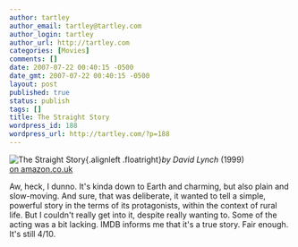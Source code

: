 ```yaml
---
author: tartley
author_email: tartley@tartley.com
author_login: tartley
author_url: http://tartley.com
categories: [Movies]
comments: []
date: 2007-07-22 00:40:15 -0500
date_gmt: 2007-07-22 00:40:15 -0500
layout: post
published: true
status: publish
tags: []
title: The Straight Story
wordpress_id: 188
wordpress_url: http://tartley.com/?p=188
---
```


![The Straight
Story](http://tartley.com/wp-content/uploads/2007/07/thestraightstory.jpg){.alignleft
.floatright}*by David Lynch* (1999)\
[on amazon.co.uk](http://imdb.com/title/tt0166896/)

Aw, heck, I dunno. It's kinda down to Earth and charming, but also plain
and slow-moving. And sure, that was deliberate, it wanted to tell a
simple, powerful story in the terms of its protagonists, within the
context of rural life. But I couldn't really get into it, despite really
wanting to. Some of the acting was a bit lacking. IMDB informs me that
it's a true story. Fair enough. It's still 4/10.
